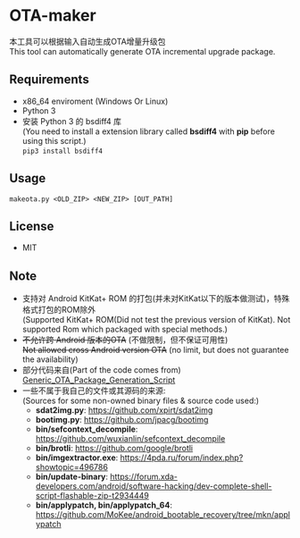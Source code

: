 # OTA-maker

本工具可以根据输入自动生成OTA增量升级包<br>
This tool can automatically generate OTA incremental upgrade package.

## Requirements
- x86_64 enviroment (Windows Or Linux)
- Python 3
- 安装 Python 3 的 bsdiff4 库<br>
  (You need to install a extension library called **bsdiff4** with **pip** before using this script.)<br>
  `pip3 install bsdiff4`

## Usage
`makeota.py <OLD_ZIP> <NEW_ZIP> [OUT_PATH]`

## License
- MIT

## Note
- 支持对 Android KitKat+ ROM 的打包(并未对KitKat以下的版本做测试)，特殊格式打包的ROM除外<br>
  (Supported KitKat+ ROM(Did not test the previous version of KitKat). Not supported Rom which packaged with special methods.)
- ~~不允许跨 Android 版本的OTA~~ (不做限制，但不保证可用性)<br>
  ~~Not allowed cross Android version OTA~~ (no limit, but does not guarantee the availability)
- 部分代码来自(Part of the code comes from) [Generic_OTA_Package_Generation_Script](https://github.com/Pzqqt/Generic_OTA_Package_Generation_Script)
- 一些不属于我自己的文件或其源码的来源:<br>
  (Sources for some non-owned binary files & source code used:)
    - **sdat2img.py**: https://github.com/xpirt/sdat2img
    - **bootimg.py**: https://github.com/jpacg/bootimg
    - **bin/sefcontext_decompile**: https://github.com/wuxianlin/sefcontext_decompile
    - **bin/brotli**: https://github.com/google/brotli
    - **bin/imgextractor.exe**: https://4pda.ru/forum/index.php?showtopic=496786
    - **bin/update-binary**: https://forum.xda-developers.com/android/software-hacking/dev-complete-shell-script-flashable-zip-t2934449
    - **bin/applypatch, bin/applypatch_64**: https://github.com/MoKee/android_bootable_recovery/tree/mkn/applypatch
